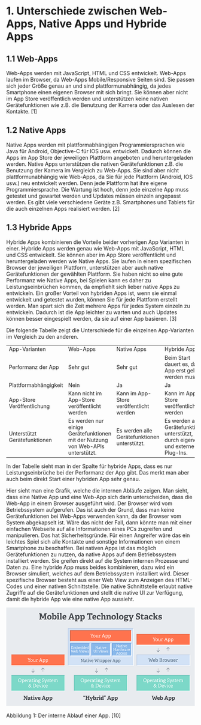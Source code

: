 # 1. Unterschiede zwischen Web-Apps, Native Apps und Hybride Apps

## 1.1 Web-Apps
Web-Apps werden mit JavaScript, HTML und CSS entwickelt. Web-Apps laufen im Browser, da Web-Apps Mobile/Responsive Seiten sind. Sie passen sich jeder Größe genau an und sind plattformunabhängig, da jedes Smartphone einen eigenen Browser mit sich bringt. Sie können aber nicht im App Store veröffentlich werden und unterstützen keine nativen Gerätefunktionen wie z.B. die Benutzung der Kamera oder das Auslesen der Kontakte. [1]

## 1.2	Native Apps
Native Apps werden mit plattformabhängigen Programmiersprachen wie Java für Android, Objective-C für IOS usw. entwickelt. Dadurch können die Apps im App Store der jeweiligen Plattform angeboten und heruntergeladen werden. Native Apps unterstützen die nativen Gerätefunktionen z.B. die Benutzung der Kamera im Vergleich zu Web-Apps. Sie sind aber nicht plattformunabhängig wie Web-Apps, da Sie für jede Plattform (Android, IOS usw.) neu entwickelt werden. Denn jede Plattform hat ihre eigene Programmiersprache. Die Wartung ist hoch, denn jede einzelne App muss getestet und gewartet werden und Updates müssen einzeln angepasst werden. Es gibt viele verschiedene Geräte z.B. Smartphones und Tablets für die auch einzelnen Apps realisiert werden. [2]

## 1.3 Hybride Apps
Hybride Apps kombinieren die Vorteile beider vorherigen App Varianten in einer. Hybride Apps werden genau wie Web-Apps mit JavaScript, HTML und CSS entwickelt. Sie können aber im App Store veröffentlicht und heruntergeladen werden wie Native Apps. Sie laufen in einem spezifischen Browser der jeweiligen Plattform, unterstützen aber auch native Gerätefunktionen der gewählten Plattform. Sie haben nicht so eine gute Performanz wie Native Apps, bei Spielen kann es daher zu Leistungseinbrüchen kommen, da empfiehlt sich lieber native Apps zu entwickeln. Ein großer Vorteil von hybriden Apps ist, wenn sie einmal entwickelt und getestet wurden, können Sie für jede Plattform erstellt werden. Man spart sich die Zeit mehrere Apps für jedes System einzeln zu entwickeln. Dadurch ist die App leichter zu warten und auch Updates können besser eingespielt werden, da sie auf einer App basieren. [3]

Die folgende Tabelle zeigt die Unterschiede für die einzelnen App-Varianten im Vergleich zu den anderen.

<table>
    <tr>
        <td>App-Varianten</td>
        <td>Web-Apps</td>
        <td>Native Apps</td>
        <td>Hybride Apps</td>
    </tr>
    <tr>
        <td>Performanz der App</td>
        <td>Sehr gut</td>
        <td>Sehr gut</td>
        <td>Beim Start dauert es, da die App erst geladen werden muss</td>
    </tr>
    <tr>
        <td>Plattformabhängigkeit</td>
        <td>Nein</td>
        <td>Ja</td>
        <td>Ja</td>
    </tr>
    <tr>
        <td>App-Store Veröffentlichung</td>
        <td>Kann nicht im App-Store veröffentlicht werden</td>
        <td>Kann im App-Store veröffentlicht werden</td>
        <td>Kann im App-Store veröffentlicht werden</td>
    </tr>
    <tr>
        <td>Unterstützt Gerätefunktionen</td>
        <td>Es werden nur einige Gerätefunktionen mit der Nutzung von Web-APIs unterstützt.</td>
        <td>Es werden alle Gerätefunktionen unterstützt.</td>
        <td>Es werden alle Gerätefunktionen unterstützt, durch eigene und externe Plug-Ins.</td>
    </tr>
</table>

In der Tabelle sieht man in der Spalte für hybride Apps, dass es nur Leistungseinbrüche bei der Performanz der App gibt. Das merkt man aber auch beim direkt Start einer hybriden App sehr genau.

Hier sieht man eine Grafik, welche die internen Abläufe zeigen. Man sieht, dass eine Native App und eine Web-App sich darin unterscheiden, dass die Web-App in einem Browser ausgeführt wird. Der Browser wird vom Betriebssystem aufgerufen. Das ist auch der Grund, dass man keine Gerätefunktionen bei Web-Apps verwenden kann, da der Browser vom System abgekapselt ist. Wäre das nicht der Fall, dann könnte man mit einer einfachen Webseite auf alle Informationen eines PCs zugreifen und manipulieren. Das hat Sicherheitsgründe. Für einen Angreifer wäre das ein leichtes Spiel sich alle Kontakte und sonstige Informationen von einem Smartphone zu beschaffen. Bei nativen Apps ist das möglich Gerätefunktionen zu nutzen, da native Apps auf dem Betriebssystem installiert werden. Sie greifen direkt auf die System internen Prozesse und Daten zu. Eine hybride App muss beides kombinieren, dazu wird ein Browser simuliert, welches auf dem Betriebssystem installiert wird. Dieser spezifische Browser besteht aus einer Web View zum Anzeigen des HTML-Codes und einer nativen Schnittstelle. Die native Schnittstelle erlaubt native Zugriffe auf die Gerätefunktionen und stellt die native UI zur Verfügung, damit die hybride App wie eine native App aussieht.

![Abbildung 1: Der interne Ablauf einer App.](/assets/hybrid-native-web.png)

Abbildung 1: Der interne Ablauf einer App. [10]
